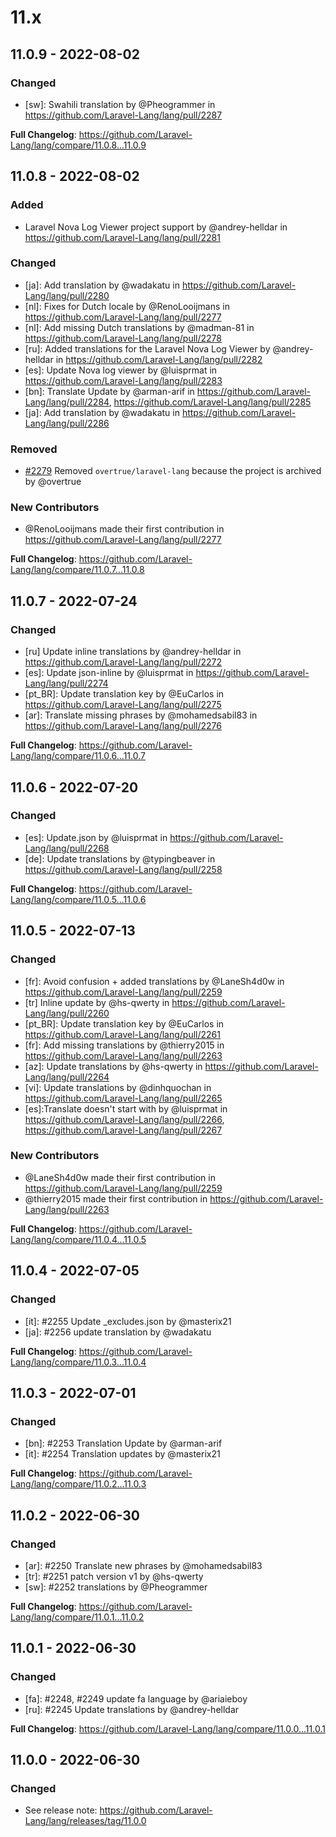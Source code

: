 # 11.x

## 11.0.9 - 2022-08-02

### Changed

- [sw]: Swahili translation by @Pheogrammer in https://github.com/Laravel-Lang/lang/pull/2287

**Full Changelog**: https://github.com/Laravel-Lang/lang/compare/11.0.8...11.0.9

## 11.0.8 - 2022-08-02

### Added

- Laravel Nova Log Viewer project support by @andrey-helldar in https://github.com/Laravel-Lang/lang/pull/2281

### Changed

- [ja]: Add translation by @wadakatu in https://github.com/Laravel-Lang/lang/pull/2280
- [nl]: Fixes for Dutch locale by @RenoLooijmans in https://github.com/Laravel-Lang/lang/pull/2277
- [nl]: Add missing Dutch translations by @madman-81 in https://github.com/Laravel-Lang/lang/pull/2278
- [ru]: Added translations for the Laravel Nova Log Viewer by @andrey-helldar in https://github.com/Laravel-Lang/lang/pull/2282
- [es]: Update Nova log viewer by @luisprmat in https://github.com/Laravel-Lang/lang/pull/2283
- [bn]: Translate Update by @arman-arif in https://github.com/Laravel-Lang/lang/pull/2284, https://github.com/Laravel-Lang/lang/pull/2285
- [ja]: Add translation by @wadakatu in https://github.com/Laravel-Lang/lang/pull/2286

### Removed

- [#2279](https://github.com/Laravel-Lang/lang/pull/2279) Removed `overtrue/laravel-lang` because the project is archived by @overtrue

### New Contributors

- @RenoLooijmans made their first contribution in https://github.com/Laravel-Lang/lang/pull/2277

**Full Changelog**: https://github.com/Laravel-Lang/lang/compare/11.0.7...11.0.8

## 11.0.7 - 2022-07-24

### Changed

- [ru] Update inline translations by @andrey-helldar in https://github.com/Laravel-Lang/lang/pull/2272
- [es]: Update json-inline by @luisprmat in https://github.com/Laravel-Lang/lang/pull/2274
- [pt_BR]: Update translation key by @EuCarlos in https://github.com/Laravel-Lang/lang/pull/2275
- [ar]: Translate missing phrases by @mohamedsabil83 in https://github.com/Laravel-Lang/lang/pull/2276

**Full Changelog**: https://github.com/Laravel-Lang/lang/compare/11.0.6...11.0.7

## 11.0.6 - 2022-07-20

### Changed

- [es]: Update.json by @luisprmat in https://github.com/Laravel-Lang/lang/pull/2268
- [de]: Update translations by @typingbeaver in https://github.com/Laravel-Lang/lang/pull/2258

**Full Changelog**: https://github.com/Laravel-Lang/lang/compare/11.0.5...11.0.6

## 11.0.5 - 2022-07-13

### Changed

- [fr]: Avoid confusion + added translations by @LaneSh4d0w in https://github.com/Laravel-Lang/lang/pull/2259
- [tr] Inline update by @hs-qwerty in https://github.com/Laravel-Lang/lang/pull/2260
- [pt_BR]: Update translation key by @EuCarlos in https://github.com/Laravel-Lang/lang/pull/2261
- [fr]: Add missing translations by @thierry2015 in https://github.com/Laravel-Lang/lang/pull/2263
- [az]: Update translations by @hs-qwerty in https://github.com/Laravel-Lang/lang/pull/2264
- [vi]: Update translations by @dinhquochan in https://github.com/Laravel-Lang/lang/pull/2265
- [es]:Translate doesn't start with by @luisprmat in https://github.com/Laravel-Lang/lang/pull/2266, https://github.com/Laravel-Lang/lang/pull/2267

### New Contributors

- @LaneSh4d0w made their first contribution in https://github.com/Laravel-Lang/lang/pull/2259
- @thierry2015 made their first contribution in https://github.com/Laravel-Lang/lang/pull/2263

**Full Changelog**: https://github.com/Laravel-Lang/lang/compare/11.0.4...11.0.5

## 11.0.4 - 2022-07-05

### Changed

- [it]: #2255 Update _excludes.json by @masterix21
- [ja]: #2256 update translation by @wadakatu

**Full Changelog**: https://github.com/Laravel-Lang/lang/compare/11.0.3...11.0.4

## 11.0.3 - 2022-07-01

### Changed

- [bn]: #2253 Translation Update by @arman-arif
- [it]: #2254 Translation updates by @masterix21

**Full Changelog**: https://github.com/Laravel-Lang/lang/compare/11.0.2...11.0.3

## 11.0.2 - 2022-06-30

### Changed

- [ar]: #2250 Translate new phrases by @mohamedsabil83
- [tr]: #2251 patch version v1 by @hs-qwerty
- [sw]: #2252 translations by @Pheogrammer

**Full Changelog**: https://github.com/Laravel-Lang/lang/compare/11.0.1...11.0.2

## 11.0.1 - 2022-06-30

### Changed

- [fa]: #2248, #2249 update fa language by @ariaieboy
- [ru]: #2245 Update translations by @andrey-helldar

**Full Changelog**: https://github.com/Laravel-Lang/lang/compare/11.0.0...11.0.1

## 11.0.0 - 2022-06-30

### Changed

- See release note: https://github.com/Laravel-Lang/lang/releases/tag/11.0.0
